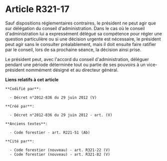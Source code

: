 # Article R321-17

Sauf dispositions réglementaires contraires, le président ne peut agir que sur délégation du conseil d'administration. Dans
le cas où le conseil d'administration lui a expressément délégué sa compétence pour régler une question particulière ou si
une décision urgente est nécessaire, le président peut agir sans le consulter préalablement, mais il doit ensuite faire
ratifier par le conseil, lors de sa prochaine séance, la décision ainsi prise.

Le président peut, avec l'accord du conseil d'administration, déléguer pendant une période déterminée tout ou partie de ses
pouvoirs à un vice-président nommément désigné et au directeur général.

**Liens relatifs à cet article**

	**Codifié par**:

	  - Décret n°2012-836 du 29 juin 2012 (V)

	**Créé par**:

	  - Décret n°2012-836 du 29 juin 2012 - art. (V)

	**Anciens textes**:

	  - Code forestier - art. R221-51 (Ab)

	**Cité par**:

	  - Code forestier (nouveau) - art. R321-22 (V)
	  - Code forestier (nouveau) - art. R321-82 (V)
